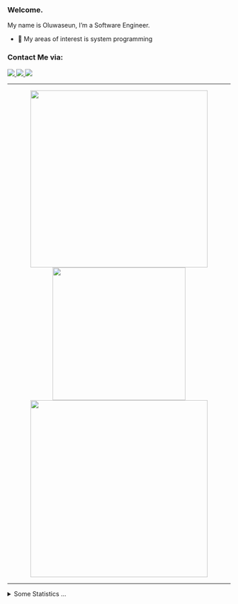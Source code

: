 ### Welcome.

My name is Oluwaseun, I’m  a Software Engineer.
- 🌱 My areas of interest is system programming

### Contact Me via:

<a href="www.linkedin.com/in/oluwaseun-adebayo-755596281">
    <img src="https://img.shields.io/badge/-Linkedin-blue?style=flat-square&logo=linkedin">
</a>
<a href=""mailto:seunbolt@gmail.com">
    <img src="https://img.shields.io/badge/-Email-blue?style=flat-square&logo=gmail&logoColor=white">
</a>
<a href="https://twitter.com/oluwaseun_se">
    <img src="https://img.shields.io/badge/-Twitter-blue?style=flat-square&logo=twitter&logoColor=white">
</a>

----

<p align="center">
    <img src="https://github-readme-stats.vercel.app/api?username=seunbolt&show_icons=true&theme=white" width="400">
    <img src ="https://github-readme-stats.vercel.app/api/top-langs/?username=seunbolt&layout=compact&hide_border=true&bg_color=white&langs_count=6" width="300">
    <img src="https://github-readme-streak-stats.herokuapp.com/?user=seunbolt&theme=white&hide_border=true" width="400">
</p>

----

<details>
  <summary>Some Statistics ...</summary><br/>
    
<!--![Profile Views](http://img.shields.io/badge/Profile%20Views-374-blue)-->
![Profile Views](https://komarev.com/ghpvc/?username=seunbolt&style=for-the-badge&color=0e75b6)

</details>
